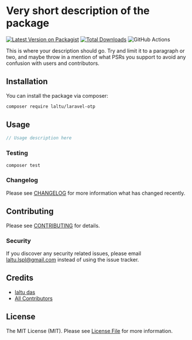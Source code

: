 # Very short description of the package

[![Latest Version on Packagist](https://img.shields.io/packagist/v/laltu/laravel-otp.svg?style=flat-square)](https://packagist.org/packages/laltu/laravel-otp)
[![Total Downloads](https://img.shields.io/packagist/dt/laltu/laravel-otp.svg?style=flat-square)](https://packagist.org/packages/laltu/laravel-otp)
![GitHub Actions](https://github.com/laltu/laravel-otp/actions/workflows/main.yml/badge.svg)

This is where your description should go. Try and limit it to a paragraph or two, and maybe throw in a mention of what PSRs you support to avoid any confusion with users and contributors.

## Installation

You can install the package via composer:

```bash
composer require laltu/laravel-otp
```

## Usage

```php
// Usage description here
```

### Testing

```bash
composer test
```

### Changelog

Please see [CHANGELOG](CHANGELOG.md) for more information what has changed recently.

## Contributing

Please see [CONTRIBUTING](CONTRIBUTING.md) for details.

### Security

If you discover any security related issues, please email laltu.lspl@gmail.com instead of using the issue tracker.

## Credits

-   [laltu das](https://github.com/laltu)
-   [All Contributors](../../contributors)

## License

The MIT License (MIT). Please see [License File](LICENSE.md) for more information.
